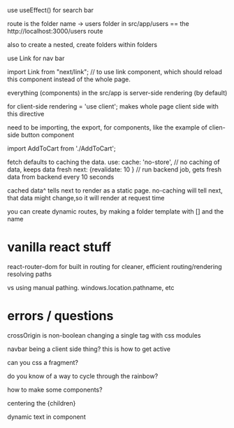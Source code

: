 use useEffect() for search bar


 route is the folder name -> users folder in src/app/users == the http://localhost:3000/users route

 also to create a nested, create folders within folders

 use Link for nav bar

 import Link from "next/link"; // to use link component, which should reload this component instead of the whole page.

 everything (components) in the src/app is server-side rendering (by default)

 for client-side rendering = 'use client';
 makes whole page client side with this directive

 need to be importing, the export, for components, like the example of clien-side button component
 
 import AddToCart from './AddToCart';

 fetch defaults to caching the data. use:
 cache: 'no-store', // no caching of data, keeps data fresh
        next: {revalidate: 10 } // run backend job, gets fresh data from backend every 10 seconds

cached data^ tells next to render as a static page.
no-caching will tell next, that data might change,so it will render at request time


you can create dynamic routes, by making a folder template with [] and the name



# vanilla react stuff

react-router-dom for built in routing for cleaner, efficient routing/rendering
resolving paths

vs using manual pathing. windows.location.pathname, etc


# errors / questions
crossOrigin is non-boolean
changing a single tag with css modules

navbar being a client side thing? this is how to get active

can you css a fragment?


do you know of a way to cycle through the rainbow?

how to make some components?

centering the {children}

dynamic text in component